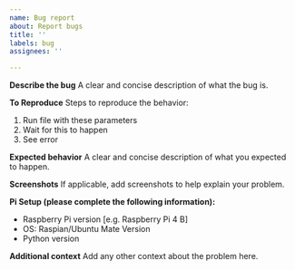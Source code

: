 ```yaml
---
name: Bug report
about: Report bugs
title: ''
labels: bug
assignees: ''

---
```


**Describe the bug**
A clear and concise description of what the bug is.

**To Reproduce**
Steps to reproduce the behavior:
1. Run file with these parameters
2. Wait for this to happen
3. See error

**Expected behavior**
A clear and concise description of what you expected to happen.

**Screenshots**
If applicable, add screenshots to help explain your problem.

**Pi Setup (please complete the following information):**
 - Raspberry Pi version [e.g. Raspberry Pi 4 B]
 - OS: Raspian/Ubuntu Mate Version
 - Python version

**Additional context**
Add any other context about the problem here.
